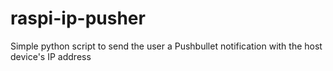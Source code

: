 # raspi-ip-pusher
Simple python script to send the user a Pushbullet notification with the host device's IP address

